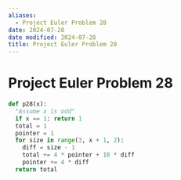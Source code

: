 ```yaml
---
aliases:
  - Project Euler Problem 28
date: 2024-07-28
date modified: 2024-07-28
title: Project Euler Problem 28
---
```


# Project Euler Problem 28

```python
def p28(x):
  "Assume x is odd"
  if x == 1: return 1
  total = 1
  pointer = 1
  for size in range(3, x + 1, 2):
    diff = size - 1
    total += 4 * pointer + 10 * diff
    pointer += 4 * diff
  return total
```

